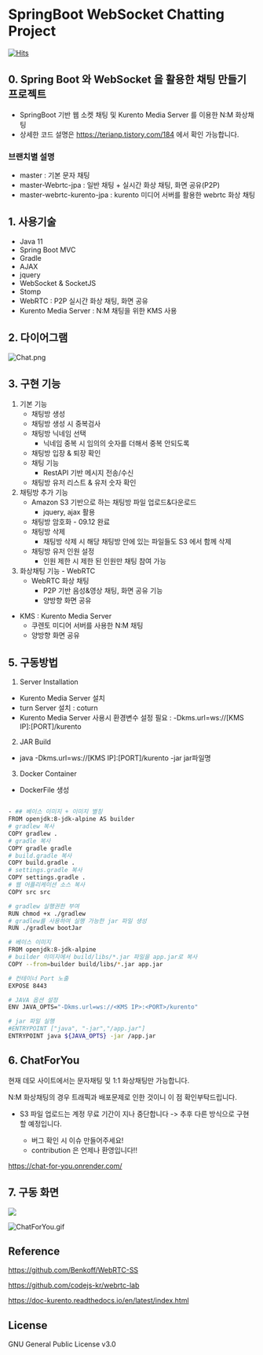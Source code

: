 # SpringBoot WebSocket Chatting Project
[![Hits](https://hits.seeyoufarm.com/api/count/incr/badge.svg?url=https%3A%2F%2Fgithub.com%2FSeJonJ%2FSpring-WebSocket-Chatting&count_bg=%233310C8&title_bg=%2316C86B&icon=&icon_color=%23E7E7E7&title=HITS&edge_flat=true)](https://hits.seeyoufarm.com)

## 0. Spring Boot 와 WebSocket 을 활용한 채팅 만들기 프로젝트
- SpringBoot 기반 웹 소켓 채팅 및 Kurento Media Server 를 이용한 N:M 화상채팅
- 상세한 코드 설명은  https://terianp.tistory.com/184 에서 확인 가능합니다.

### 브랜치별 설명
- master : 기본 문자 채팅
- master-Webrtc-jpa : 일반 채팅 + 실시간 화상 채팅, 화면 공유(P2P)
- master-webrtc-kurento-jpa : kurento 미디어 서버를 활용한 webrtc 화상 채팅

## 1. 사용기술
- Java 11
- Spring Boot MVC
- Gradle
- AJAX
- jquery
- WebSocket & SocketJS
- Stomp
- WebRTC : P2P 실시간 화상 채팅, 화면 공유
- Kurento Media Server : N:M 채팅을 위한 KMS 사용

## 2. 다이어그램
![Chat.png](info%2FChat.png)

## 3. 구현 기능
1) 기본 기능
   - 채팅방 생성
   - 채팅방 생성 시 중복검사
   - 채팅방 닉네임 선택 
     - 닉네임 중복 시 임의의 숫자를 더해서 중복 안되도록
   - 채팅방 입장 & 퇴장 확인
   - 채팅 기능
     - RestAPI 기반 메시지 전송/수신
   - 채팅방 유저 리스트 & 유저 숫자 확인
2) 채팅방 추가 기능
   - Amazon S3 기반으로 하는 채팅방 파일 업로드&다운로드 
     - jquery, ajax 활용
   - 채팅방 암호화 - 09.12 완료
   - 채팅방 삭제
     - 채팅방 삭제 시 해당 채팅방 안에 있는 파일들도 S3 에서 함께 삭제
   - 채팅방 유저 인원 설정
     - 인원 제한 시 제한 된 인원만 채팅 참여 가능
3) 화상채팅 기능 - WebRTC
   - WebRTC 화상 채팅 
     - P2P 기반 음성&영상 채팅, 화면 공유 기능
     - 양방향 화면 공유
  - KMS : Kurento Media Server
    - 쿠렌토 미디어 서버를 사용한 N:M 채팅
    - 양방향 화면 공유

## 5. 구동방법
1) Server Installation
- Kurento Media Server 설치
- turn Server 설치 : coturn
- Kurento Media Server 사용시 환경변수 설정 필요 : -Dkms.url=ws://[KMS IP]:[PORT]/kurento

2) JAR Build
- java -Dkms.url=ws://[KMS IP]:[PORT]/kurento -jar jar파일명

3) Docker Container
- DockerFile 생성
```bash

- ## 베이스 이미지 + 이미지 별칭
FROM openjdk:8-jdk-alpine AS builder
# gradlew 복사
COPY gradlew .
# gradle 복사
COPY gradle gradle
# build.gradle 복사
COPY build.gradle .
# settings.gradle 복사
COPY settings.gradle .
# 웹 어플리케이션 소스 복사
COPY src src

# gradlew 실행권한 부여
RUN chmod +x ./gradlew
# gradlew를 사용하여 실행 가능한 jar 파일 생성
RUN ./gradlew bootJar

# 베이스 이미지
FROM openjdk:8-jdk-alpine
# builder 이미지에서 build/libs/*.jar 파일을 app.jar로 복사
COPY --from=builder build/libs/*.jar app.jar

# 컨테이너 Port 노출
EXPOSE 8443

# JAVA 옵션 설정
ENV JAVA_OPTS="-Dkms.url=ws://<KMS IP>:<PORT>/kurento"

# jar 파일 실행
#ENTRYPOINT ["java", "-jar","/app.jar"]
ENTRYPOINT java ${JAVA_OPTS} -jar /app.jar
```


## 6. ChatForYou
현재 데모 사이트에서는 문자채팅 및 1:1 화상채팅만 가능합니다.

N:M 화상채팅의 경우 트래픽과 배포문제로 인한 것이니 이 점 확인부탁드립니다.

- S3 파일 업로드는 계정 무료 기간이 지나 중단합니다 -> 추후 다른 방식으로 구현 할 예정입니다.

    - 버그 확인 시 이슈 만들어주세요!
    - contribution 은 언제나 환영입니다!!

https://chat-for-you.onrender.com/


## 7. 구동 화면

![](info/chattingFileUpload.gif)

![ChatForYou.gif](info%2FChatForYou.gif)


## Reference
https://github.com/Benkoff/WebRTC-SS

https://github.com/codejs-kr/webrtc-lab

https://doc-kurento.readthedocs.io/en/latest/index.html

## License
GNU General Public License v3.0